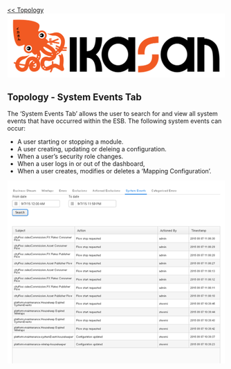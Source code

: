 [<< Topology](./Topology.md)
![IKASAN](../developer/docs/quickstart-images/Ikasan-title-transparent.png)
## Topology - System Events Tab

The ‘System Events Tab’ allows the user to search for and view all system events that have occurred within the ESB. The following system events can occur:
- A user starting or stopping a module.
- A user creating, updating or deleing a configuration.
- When a user’s security role changes.
- When a user logs in or out of the dashboard,
- When a user creates, modifies or deletes a ‘Mapping Configuration’.

![IKASAN](../developer/docs/sample-images/system-event-search-tab.png)

